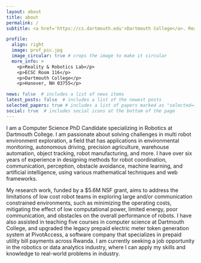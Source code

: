 ```yaml
---
layout: about
title: about
permalink: /
subtitle: <a href='https://cs.dartmouth.edu'>Dartmouth College</a>. Reality & Robotics Lab

profile:
  align: right
  image: prof_pic.jpg
  image_circular: true # crops the image to make it circular
  more_info: >
    <p>Reality & Robotics Lab</p>
    <p>ECSC Room 116</p>
    <p>Dartmouth College</p>
    <p>Hanover, NH 03755</p>

news: false  # includes a list of news items
latest_posts: false  # includes a list of the newest posts
selected_papers: true # includes a list of papers marked as "selected={true}"
social: true  # includes social icons at the bottom of the page
---
```


 I am a Computer Science PhD Candidate specializing in Robotics at Dartmouth College. I am passionate about solving challenges in multi robot environment exploration, a field that has applications in environmental monitoring, autonomous driving, precision agriculture, warehouse automation, object tracking, robot manufacturing, and more. I have over six years of experience in designing methods for robot coordination, communication, perception, obstacle avoidance, machine learning, and artificial intelligence, using various mathematical techniques and web frameworks.

My research work, funded by a $5.6M NSF grant, aims to address the limitations of low cost robot teams in exploring large and/or communication constrained environments, such as minimizing the operating costs, mitigating the effect of low computational power, limited energy, poor communication, and obstacles on the overall performance of robots. I have also assisted in teaching five courses in computer science at Dartmouth College, and upgraded the legacy prepaid electric meter token generation system at PivotAccess, a software company that specializes in prepaid utility bill payments across Rwanda. I am currently seeking a job opportunity in the robotics or data analytics industry, where I can apply my skills and knowledge to real-world problems in industry.
